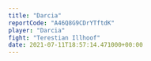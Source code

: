 ```yaml
---
title: "Darcia"
reportCode: "A46Q8G9CDrYTftdK"
player: "Darcia"
fight: "Terestian Illhoof"
date: 2021-07-11T18:57:14.471000+00:00
---
```

